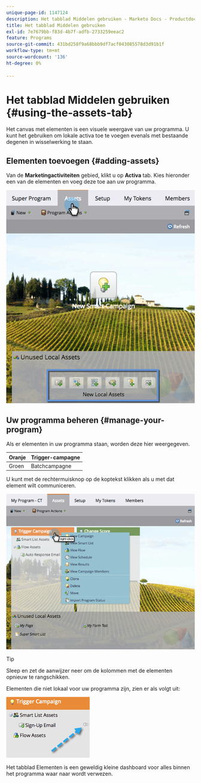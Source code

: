 ```yaml
---
unique-page-id: 1147124
description: Het tabblad Middelen gebruiken - Marketo Docs - Productdocumentatie
title: Het tabblad Middelen gebruiken
exl-id: 7e7679bb-f83d-4b7f-adfb-2733259eeac2
feature: Programs
source-git-commit: 431bd258f9a68bbb9df7acf043085578d3d91b1f
workflow-type: tm+mt
source-wordcount: '136'
ht-degree: 0%

---
```


# Het tabblad Middelen gebruiken {#using-the-assets-tab}

Het canvas met elementen is een visuele weergave van uw programma. U kunt het gebruiken om lokale activa toe te voegen evenals met bestaande degenen in wisselwerking te staan.

## Elementen toevoegen {#adding-assets}

Van de **Marketingactiviteiten** gebied, klikt u op **Activa** tab. Kies hieronder een van de elementen en voeg deze toe aan uw programma.

![](assets/programassets.png)

## Uw programma beheren  {#manage-your-program}

Als er elementen in uw programma staan, worden deze hier weergegeven.

| Oranje | Trigger-campagne |
|---|---|
| Groen | Batchcampagne |

U kunt met de rechtermuisknop op de koptekst klikken als u met dat element wilt communiceren.

![](assets/assetsprefilled.png)

>[!TIP]
>
>Sleep en zet de aanwijzer neer om de kolommen met de elementen opnieuw te rangschikken.

Elementen die niet lokaal voor uw programma zijn, zien er als volgt uit:

![](assets/image2014-9-18-16-3a30-3a33.png)

Het tabblad Elementen is een geweldig kleine dashboard voor alles binnen het programma waar naar wordt verwezen.

